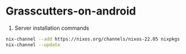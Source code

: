 # Grasscutters-on-android
1. Server installation commands
```sh
nix-channel --add https://nixos.org/channels/nixos-22.05 nixpkgs
nix-channel --update
```
